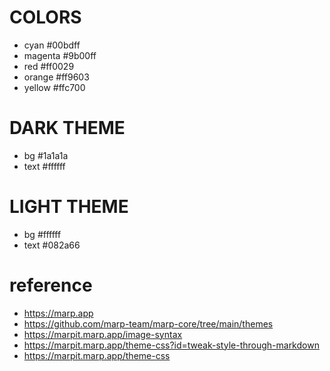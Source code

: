 # COLORS

- cyan    #00bdff
- magenta #9b00ff
- red     #ff0029
- orange  #ff9603
- yellow  #ffc700


# DARK THEME

- bg   #1a1a1a
- text #ffffff


# LIGHT THEME

- bg   #ffffff
- text #082a66


# reference

- https://marp.app
- https://github.com/marp-team/marp-core/tree/main/themes
- https://marpit.marp.app/image-syntax
- https://marpit.marp.app/theme-css?id=tweak-style-through-markdown
- https://marpit.marp.app/theme-css
